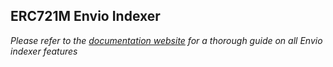 ## ERC721M Envio Indexer

*Please refer to the [documentation website](https://docs.envio.dev) for a thorough guide on all Envio indexer features*

